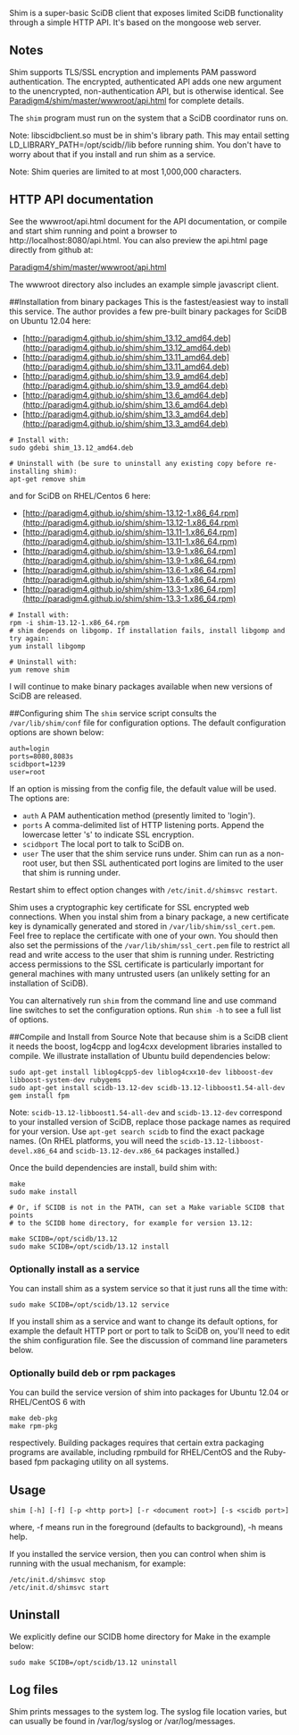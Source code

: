 Shim is a super-basic SciDB client that exposes limited SciDB functionality
through a simple HTTP API. It's based on the mongoose web server.

## Notes
Shim supports TLS/SSL encryption and implements PAM
password authentication. The encrypted, authenticated API adds one
new argument to the unencrypted, non-authentication API, but is otherwise
identical. See
[Paradigm4/shim/master/wwwroot/api.html](http://htmlpreview.github.com/?https://raw.github.com/Paradigm4/shim/master/wwwroot/api.html)
for complete details.

The `shim` program must run on the system that a SciDB coordinator runs on.

Note: libscidbclient.so must be in shim's library path. This may entail setting
LD_LIBRARY_PATH=/opt/scidb/<whatever>/lib  before running shim.  You don't have
to worry about that if you install and run shim as a service.

Note: Shim queries are limited to at most 1,000,000 characters.

## HTTP API documentation
See the wwwroot/api.html document for the API documentation, or compile and
start shim running and point a browser to http://localhost:8080/api.html.
You can also preview the api.html page directly from github at:

[Paradigm4/shim/master/wwwroot/api.html](http://htmlpreview.github.com/?https://raw.github.com/Paradigm4/shim/master/wwwroot/api.html)


The wwwroot directory also includes an example simple javascript client.

##Installation from binary packages
This is the fastest/easiest way to install this service.
The author provides a few pre-built binary packages for SciDB on Ubuntu 12.04 here:

* [http://paradigm4.github.io/shim/shim_13.12_amd64.deb](http://paradigm4.github.io/shim/shim_13.12_amd64.deb)
* [http://paradigm4.github.io/shim/shim_13.11_amd64.deb](http://paradigm4.github.io/shim/shim_13.11_amd64.deb)
* [http://paradigm4.github.io/shim/shim_13.9_amd64.deb](http://paradigm4.github.io/shim/shim_13.9_amd64.deb)
* [http://paradigm4.github.io/shim/shim_13.6_amd64.deb](http://paradigm4.github.io/shim/shim_13.6_amd64.deb)
* [http://paradigm4.github.io/shim/shim_13.3_amd64.deb](http://paradigm4.github.io/shim/shim_13.3_amd64.deb)

```
# Install with:
sudo gdebi shim_13.12_amd64.deb

# Uninstall with (be sure to uninstall any existing copy before re-installing shim):
apt-get remove shim
```

and for SciDB on RHEL/Centos 6 here:

* [http://paradigm4.github.io/shim/shim-13.12-1.x86_64.rpm](http://paradigm4.github.io/shim/shim-13.12-1.x86_64.rpm)
* [http://paradigm4.github.io/shim/shim-13.11-1.x86_64.rpm](http://paradigm4.github.io/shim/shim-13.11-1.x86_64.rpm)
* [http://paradigm4.github.io/shim/shim-13.9-1.x86_64.rpm](http://paradigm4.github.io/shim/shim-13.9-1.x86_64.rpm)
* [http://paradigm4.github.io/shim/shim-13.6-1.x86_64.rpm](http://paradigm4.github.io/shim/shim-13.6-1.x86_64.rpm)
* [http://paradigm4.github.io/shim/shim-13.3-1.x86_64.rpm](http://paradigm4.github.io/shim/shim-13.3-1.x86_64.rpm)

```
# Install with:
rpm -i shim-13.12-1.x86_64.rpm
# shim depends on libgomp. If installation fails, install libgomp and try again:
yum install libgomp

# Uninstall with:
yum remove shim
```
I will continue to make binary packages available when new versions of SciDB are released.

##Configuring  shim
The `shim` service script consults the `/var/lib/shim/conf` file for
configuration options. The default configuration options are shown below:
```
auth=login
ports=8080,8083s
scidbport=1239
user=root
```
If an option is missing from the config file, the default value will be used.
The options are:

* `auth` A PAM authentication method (presently limited to 'login').
* `ports` A comma-delimited list of HTTP listening ports. Append the lowercase
letter 's' to indicate SSL encryption.
* `scidbport` The local port to talk to SciDB on.
* `user` The user that the shim service runs under. Shim can run as a non-root
user, but then SSL authenticated port logins are limited to the user that shim
is running under.

Restart shim to effect option changes with `/etc/init.d/shimsvc restart`.

Shim uses a cryptographic key certificate for SSL encrypted web connections.
When you instal shim from a binary package, a new certificate key is
dynamically generated and stored in `/var/lib/shim/ssl_cert.pem`. Feel free to
replace the certificate with one of your own. You should then also set the
permissions of the `/var/lib/shim/ssl_cert.pem` file to restrict all read and
write access to the user that shim is running under.  Restricting access
permissions to the SSL certificate is particularly important for general
machines with many untrusted users (an unlikely setting for an installation of
SciDB).

You can alternatively run `shim` from the command line and use command line
switches to set the configuration options. Run `shim -h` to see a full list
of options.

##Compile and Install from Source
Note that because shim is a SciDB client it needs the boost, log4cpp and log4cxx development libraries installed to compile. We illustrate installation of Ubuntu build dependencies below:
```
sudo apt-get install liblog4cpp5-dev liblog4cxx10-dev libboost-dev libboost-system-dev rubygems
sudo apt-get install scidb-13.12-dev scidb-13.12-libboost1.54-all-dev
gem install fpm
```
Note: `scidb-13.12-libboost1.54-all-dev` and `scidb-13.12-dev` correspond to your installed version of SciDB, replace those package names as required for your version. Use `apt-get search scidb` to find the exact package names. (On RHEL platforms, you will need the `scidb-13.12-libboost-devel.x86_64` and `scidb-13.12-dev.x86_64` packages installed.)

Once the build dependencies are install, build shim with:
```
make
sudo make install

# Or, if SCIDB is not in the PATH, can set a Make variable SCIDB that points
# to the SCIDB home directory, for example for version 13.12:

make SCIDB=/opt/scidb/13.12
sudo make SCIDB=/opt/scidb/13.12 install

```
### Optionally install as a service
You can install shim as a system service so that it just runs all the time with:
```
sudo make SCIDB=/opt/scidb/13.12 service
```
If you install shim as a service and want to change its default options, for example the default HTTP port or port to talk to SciDB on, you'll need to edit the shim configuration file. See the discussion of command line parameters below.
### Optionally build deb or rpm packages
You can build the service version of shim into packages for Ubuntu 12.04 or RHEL/CentOS 6 with
```
make deb-pkg
make rpm-pkg
```
respectively. Building packages requires that certain extra packaging programs are available,
including rpmbuild for RHEL/CentOS and the Ruby-based fpm packaging utility on all systems.

## Usage
```
shim [-h] [-f] [-p <http port>] [-r <document root>] [-s <scidb port>]
```
where, -f means run in the foreground (defaults to background), -h means help.

If you installed the service version, then you can control when shim is running with the usual mechanism, for example:
```
/etc/init.d/shimsvc stop
/etc/init.d/shimsvc start
```

## Uninstall
We explicitly define our SCIDB home directory for Make in the example below:
```
sudo make SCIDB=/opt/scidb/13.12 uninstall
```


## Log files
Shim prints messages to the system log. The syslog file location varies, but can usually be found in /var/log/syslog or /var/log/messages.

